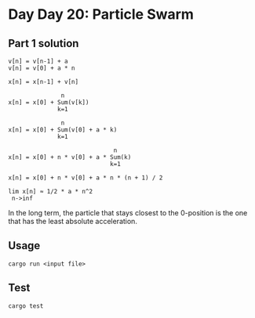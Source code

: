 # Day Day 20: Particle Swarm

## Part 1 solution

```
v[n] = v[n-1] + a
v[n] = v[0] + a * n

x[n] = x[n-1] + v[n]

               n
x[n] = x[0] + Sum(v[k])
              k=1

               n
x[n] = x[0] + Sum(v[0] + a * k)
              k=1

                              n
x[n] = x[0] + n * v[0] + a * Sum(k)
                             k=1

x[n] = x[0] + n * v[0] + a * n * (n + 1) / 2

lim x[n] ≈ 1/2 * a * n^2
 n->inf
```

In the long term, the particle that stays closest to the 0-position is the one
that has the least absolute acceleration.

## Usage

```shell
cargo run <input file>
```

## Test

```shell
cargo test
```